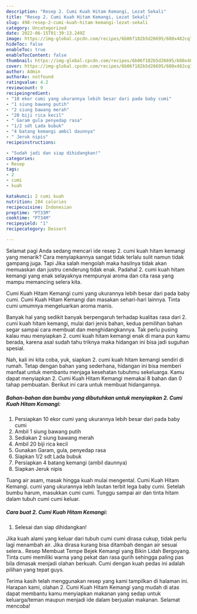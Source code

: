 ```yaml
---
description: "Resep 2. Cumi Kuah Hitam Kemangi, Lezat Sekali"
title: "Resep 2. Cumi Kuah Hitam Kemangi, Lezat Sekali"
slug: 498-resep-2-cumi-kuah-hitam-kemangi-lezat-sekali
category: Uncategorized
date: 2022-06-15T01:39:13.249Z
image: https://img-global.cpcdn.com/recipes/6b06f182b5d26695/680x482cq70/2-cumi-kuah-hitam-kemangi-foto-resep-utama.jpg
hideToc: false
enableToc: true
enableTocContent: false
thumbnail: https://img-global.cpcdn.com/recipes/6b06f182b5d26695/680x482cq70/2-cumi-kuah-hitam-kemangi-foto-resep-utama.jpg
cover: https://img-global.cpcdn.com/recipes/6b06f182b5d26695/680x482cq70/2-cumi-kuah-hitam-kemangi-foto-resep-utama.jpg
author: Admin
authorAv: notfound
ratingvalue: 4.2
reviewcount: 9
recipeingredient:
- "10 ekor cumi yang ukurannya lebih besar dari pada baby cumi"
- "1 siung bawang putih"
- "2 siung bawang merah"
- "20 biji rica kecil"
- " Garam gula penyedap rasa"
- "1/2 sdt Lada bubuk"
- "4 batang kemangi ambil daunnya"
- " Jeruk nipis"
recipeinstructions:

- "Sudah jadi dan siap dihidangkan!"
categories:
- Resep
tags:
- 2
- cumi
- kuah

katakunci: 2 cumi kuah 
nutrition: 284 calories
recipecuisine: Indonesian
preptime: "PT33M"
cooktime: "PT34M"
recipeyield: "1"
recipecategory: Dessert

---
```



Selamat pagi Anda sedang mencari ide resep 2. cumi kuah hitam kemangi yang menarik? Cara menyiapkannya sangat tidak terlalu sulit namun tidak gampang juga. Tapi Jika salah mengolah maka hasilnya tidak akan memuaskan dan justru cenderung tidak enak. Padahal 2. cumi kuah hitam kemangi yang enak selayaknya mempunyai aroma dan cita rasa yang mampu memancing selera kita.


Cumi Kuah Hitam Kemangi cumi yang ukurannya lebih besar dari pada baby cumi. Cumi Kuah Hitam Kemangi dan masakan sehari-hari lainnya. Tinta cumi umumnya mengeluarkan aroma manis.

Banyak hal yang sedikit banyak berpengaruh terhadap kualitas rasa dari 2. cumi kuah hitam kemangi, mulai dari jenis bahan, kedua pemilihan bahan segar sampai cara membuat dan menghidangkannya. Tak perlu pusing kalau mau menyiapkan 2. cumi kuah hitam kemangi enak di mana pun kamu berada, karena asal sudah tahu triknya maka hidangan ini bisa jadi suguhan spesial.


Nah, kali ini kita coba, yuk, siapkan 2. cumi kuah hitam kemangi sendiri di rumah. Tetap dengan bahan yang sederhana, hidangan ini bisa memberi manfaat untuk membantu menjaga kesehatan tubuhmu sekeluarga. Kamu dapat menyiapkan 2. Cumi Kuah Hitam Kemangi memakai 8 bahan dan 0 tahap pembuatan. Berikut ini cara untuk membuat hidangannya.

<!--inarticleads1-->

##### Bahan-bahan dan bumbu yang dibutuhkan untuk menyiapkan 2. Cumi Kuah Hitam Kemangi:

1. Persiapkan 10 ekor cumi yang ukurannya lebih besar dari pada baby cumi
1. Ambil 1 siung bawang putih
1. Sediakan 2 siung bawang merah
1. Ambil 20 biji rica kecil
1. Gunakan  Garam, gula, penyedap rasa
1. Siapkan 1/2 sdt Lada bubuk
1. Persiapkan 4 batang kemangi (ambil daunnya)
1. Siapkan  Jeruk nipis


Tuang air asam, masak hingga kuah mulai mengental. Cumi Kuah Hitam Kemangi. cumi yang ukurannya lebih lautan terbit lega baby cumi. Setelah bumbu harum, masukkan cumi cumi. Tunggu sampai air dan tinta hitam dalam tubuh cumi cumi keluar. 

<!--inarticleads2-->

##### Cara buat 2. Cumi Kuah Hitam Kemangi:


1. Selesai dan siap dihidangkan!

Jika kuah alami yang keluar dari tubuh cumi cumi dirasa cukup, tidak perlu lagi menambah air. Jika dirasa kurang bisa ditambah dengan air sesuai selera.. Resep Membuat Tempe Bejek Kemangi yang Bikin Lidah Bergoyang. Tinta cumi memiliki warna yang pekat dan rasa gurih sehingga paling pas bila dimasak menjadi olahan berkuah. Cumi dengan kuah pedas ini adalah pilihan yang tepat guys. 

Terima kasih telah menggunakan resep yang kami tampilkan di halaman ini. Harapan kami, olahan 2. Cumi Kuah Hitam Kemangi yang mudah di atas dapat membantu kamu menyiapkan makanan yang sedap untuk keluarga/teman maupun menjadi ide dalam berjualan makanan. Selamat mencoba!
